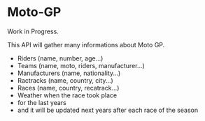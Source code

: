 # Moto-GP

Work in Progress.

This API will gather many informations about Moto GP.
- Riders (name, number, age...)
- Teams (name, moto, riders, manufacturer...)
- Manufacturers (name, nationality...)
- Ractracks (name, country, city...)
- Races (name, country, recatrack...)
- Weather when the race took place
- for the last years
- and it will be updated next years after each race of the season
